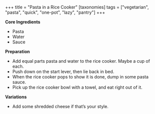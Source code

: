 +++
title = "Pasta in a Rice Cooker"
[taxonomies]
tags = ["vegetarian", "pasta", "quick", "one-pot", "lazy", "pantry"]
+++

**Core Ingredients**
- Pasta
- Water
- Sauce

**Preparation**
- Add equal parts pasta and water to the rice cooker. Maybe a cup of each.
- Push down on the start lever, then lie back in bed.
- When the rice cooker pops to show it is done, dump in some pasta sauce.
- Pick up the rice cooker bowl with a towel, and eat right out of it.

**Variations**
- Add some shredded cheese if that’s your style.